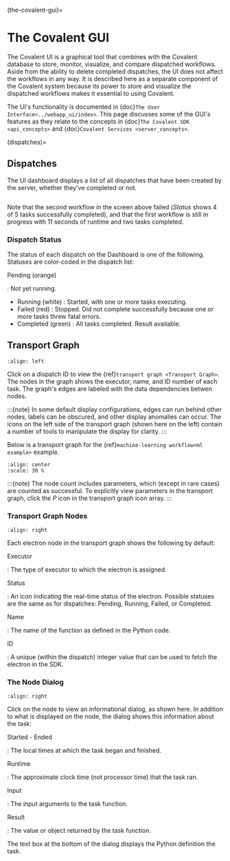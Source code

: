 (the-covalent-gui)=

# The Covalent GUI

The Covalent UI is a graphical tool that combines with the Covalent database to store, monitor, visualize, and compare dispatched workflows. Aside from the ability to delete completed dispatches, the UI does not affect the workflows in any way. It is described here as a separate component of the Covalent system because its power to store and visualize the dispatched workflows makes it essential to using Covalent.

The UI's functionality is documented in {doc}`The User Interface<../webapp_ui/index>`. This page discusses some of the GUI's features as they relate to the concepts in {doc}`The Covalent SDK <api_concepts>` and {doc}`Covalent Services <server_concepts>`.

(dispatches)=

## Dispatches

The UI dashboard displays a list of all dispatches that have been created by the server, whether they've completed or not.

```{image} ./../_static/ui_list_incomplete_and_error.png
```

Note that the second workflow in the screen above failed (*Status* shows 4 of 5 tasks successfully completed), and that the first workflow is still in progress with 11 seconds of runtime and two tasks completed.

### Dispatch Status

The status of each dispatch on the Dashboard is one of the following. Statuses are color-coded in the dispatch list:

Pending (orange)

: Not yet running.

- Running (white)
  : Started, with one or more tasks executing.
- Failed (red)
  : Stopped. Did not complete successfully because one or more tasks threw fatal errors.
- Completed (green)
  : All tasks completed. Result available.

## Transport Graph

```{image} ../_static/tgraph_icons.png
:align: left
```

Click on a dispatch ID to view the {ref}`transport graph <Transport Graph>`. The nodes in the graph shows the executor, name, and ID number of each task. The graph's edges are labeled with the data dependencies betwen nodes.

:::{note}
In some default display configurations, edges can run behind other nodes, labels can be obscured, and other display anomalies can occur. The icons on the left side of the transport graph (shown here on the left) contain a number of tools to manipulate the display for clarity.
:::

Below is a transport graph for the {ref}`machine-learning workflow<ml example>` example.

```{image} ./images/transport_graph.png
:align: center
:scale: 30 %
```

:::{note}
The node count includes parameters, which (except in rare cases) are counted as successful. To explicitly view parameters in the transport graph, click the *P* icon in the transport graph icon array.
:::

### Transport Graph Nodes

```{image} ../_static/electron_node_callout.png
:align: right
```

Each electron node in the transport graph shows the following by default:

Executor

: The type of executor to which the electron is assigned.

Status

: An icon indicating the real-time status of the electron. Possible statuses are the same as for dispatches: Pending, Running, Failed, or Completed.

Name

: The name of the function as defined in the Python code.

ID

: A unique (within the dispatch) integer value that can be used to fetch the electron in the SDK.

### The Node Dialog

```{image} ../_static/electron_detail_dialog.png
:align: right
```

Click on the node to view an informational dialog, as shown here. In addition to what is displayed on the node, the dialog shows this information about the task:

Started - Ended

: The local times at which the task began and finished.

Runtime

: The approximate clock time (not processor time) that the task ran.

Input

: The input arguments to the task function.

Result

: The value or object returned by the task function.

The text box at the bottom of the dialog displays the Python definition the task.
